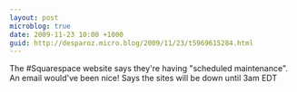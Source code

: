```yaml
---
layout: post
microblog: true
date: 2009-11-23 10:00 +1000
guid: http://desparoz.micro.blog/2009/11/23/t5969615284.html
---
```

The #Squarespace website says they're having "scheduled maintenance". An email would've been nice! Says the sites will be down until 3am EDT
